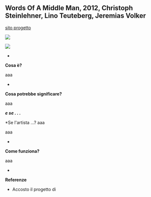 ## Words Of A Middle Man, 2012, Christoph Steinlehner, Lino Teuteberg, Jeremias Volker
[sito progetto](http://middleman.cube2.de/)

![](http://cube2.de/img/middleman/4.jpg)

![](http://cube2.de/img/middleman/1.jpg)

-

**Cosa è?**

aaa

-

**Cosa potrebbe significare?**

aaa 

***e se . . .***

*Se l'artista ...? aaa

aaa

-

**Come funziona?**

aaa

-

**Referenze**
- Accosto il progetto di 
